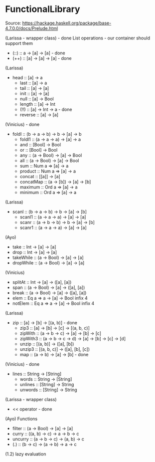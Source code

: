 # FunctionalLibrary

Source: https://hackage.haskell.org/package/base-4.7.0.0/docs/Prelude.html

(Larissa - wrapper class) - done
List operations - our container should support them
- (::) :: a -> [a] -> [a] - done
- (++) :: [a] -> [a] -> [a] - done

(Larissa)
- head :: [a] -> a 
  - last :: [a] -> a 
  - tail :: [a] -> [a] 
  - init :: [a] -> [a] 
  - null :: [a] -> Bool 
  - length :: [a] -> Int 
  - (!!) :: [a] -> Int -> a - done
  - reverse :: [a] -> [a]
 
(Vinicius) - done
- foldl :: (b -> a -> b) -> b -> [a] -> b 
  - foldl1 :: (a -> a -> a) -> [a] -> a 
  - and :: [Bool] -> Bool 
  - or :: [Bool] -> Bool 
  - any :: (a -> Bool) -> [a] -> Bool 
  - all :: (a -> Bool) -> [a] -> Bool 
  - sum :: Num a => [a] -> a 
  - product :: Num a => [a] -> a 
  - concat :: [[a]] -> [a] 
  - concatMap :: (a -> [b]) -> [a] -> [b] 
  - maximum :: Ord a => [a] -> a 
  - minimum :: Ord a => [a] -> a 

(Larissa)
- scanl :: (b -> a -> b) -> b -> [a] -> [b] 
  - scanl1 :: (a -> a -> a) -> [a] -> [a] 
  - scanr :: (a -> b -> b) -> b -> [a] -> [b] 
  - scanr1 :: (a -> a -> a) -> [a] -> [a] 

(Ayo)
  - take :: Int -> [a] -> [a] 
  - drop :: Int -> [a] -> [a] 
  - takeWhile :: (a -> Bool) -> [a] -> [a] 
  - dropWhile :: (a -> Bool) -> [a] -> [a]

(Vinicius)
  - splitAt :: Int -> [a] -> ([a], [a])
  - span :: (a -> Bool) -> [a] -> ([a], [a]) 
  - break :: (a -> Bool) -> [a] -> ([a], [a]) 
  - elem :: Eq a => a -> [a] -> Bool infix 4 
  - notElem :: Eq a => a -> [a] -> Bool infix 4 

(Larissa)
- zip :: [a] -> [b] -> [(a, b)] - done
  - zip3 :: [a] -> [b] -> [c] -> [(a, b, c)] 
  - zipWith :: (a -> b -> c) -> [a] -> [b] -> [c] 
  - zipWith3 :: (a -> b -> c -> d) -> [a] -> [b] -> [c] -> [d] 
  - unzip :: [(a, b)] -> ([a], [b]) 
  - unzip3 :: [(a, b, c)] -> ([a], [b], [c])
  - map :: (a -> b) -> [a] -> [b] - done

(Vinicius) - done
- lines :: String -> [String] 
  - words :: String -> [String] 
  - unlines :: [String] -> String 
  - unwords :: [String] -> String

(Larissa - wrapper class)
- << operator - done

(Ayo)
Functions
- filter :: (a -> Bool) -> [a] -> [a]
- curry :: ((a, b) -> c) -> a -> b -> c
- uncurry :: (a -> b -> c) -> (a, b) -> c
- (.) :: (b -> c) -> (a -> b) -> a -> c

(1.2) lazy evaluation
